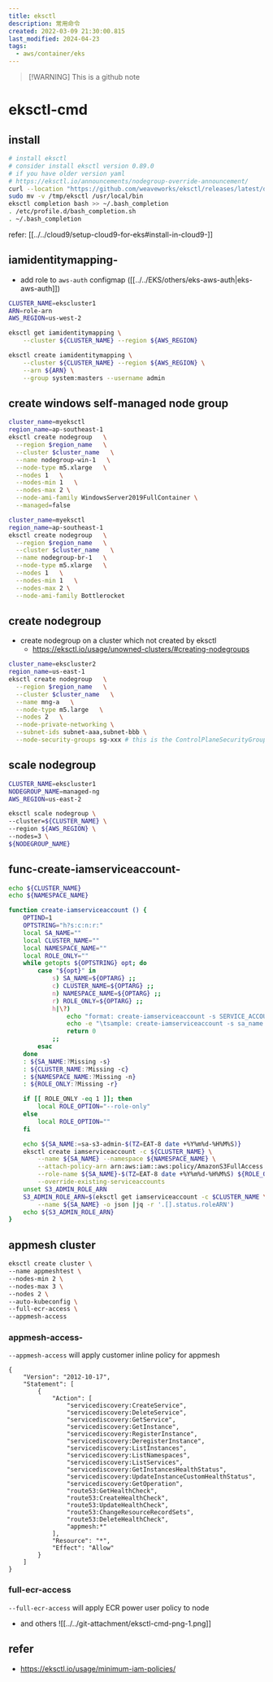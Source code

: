 ```yaml
---
title: eksctl
description: 常用命令
created: 2022-03-09 21:30:00.815
last_modified: 2024-04-23
tags:
  - aws/container/eks
---
```

> [!WARNING] This is a github note

# eksctl-cmd
## install
```sh
# install eksctl
# consider install eksctl version 0.89.0
# if you have older version yaml 
# https://eksctl.io/announcements/nodegroup-override-announcement/
curl --location "https://github.com/weaveworks/eksctl/releases/latest/download/eksctl_$(uname -s)_amd64.tar.gz" | tar xz -C /tmp
sudo mv -v /tmp/eksctl /usr/local/bin
eksctl completion bash >> ~/.bash_completion
. /etc/profile.d/bash_completion.sh
. ~/.bash_completion
```

refer: [[../../cloud9/setup-cloud9-for-eks#install-in-cloud9-]] 


## iamidentitymapping-
- add role to `aws-auth` configmap ([[../../EKS/others/eks-aws-auth|eks-aws-auth]])
```sh
CLUSTER_NAME=ekscluster1
ARN=role-arn
AWS_REGION=us-west-2

eksctl get iamidentitymapping \
    --cluster ${CLUSTER_NAME} --region ${AWS_REGION}

eksctl create iamidentitymapping \
    --cluster ${CLUSTER_NAME} --region ${AWS_REGION} \
    --arn ${ARN} \
    --group system:masters --username admin 
```

## create windows self-managed node group

```sh
cluster_name=myeksctl
region_name=ap-southeast-1
eksctl create nodegroup   \
  --region $region_name   \
  --cluster $cluster_name   \
  --name nodegroup-win-1   \
  --node-type m5.xlarge   \
  --nodes 1   \
  --nodes-min 1   \
  --nodes-max 2 \
  --node-ami-family WindowsServer2019FullContainer \
  --managed=false
```

```sh
cluster_name=myeksctl
region_name=ap-southeast-1
eksctl create nodegroup   \
  --region $region_name   \
  --cluster $cluster_name   \
  --name nodegroup-br-1   \
  --node-type m5.xlarge   \
  --nodes 1   \
  --nodes-min 1   \
  --nodes-max 2 \
  --node-ami-family Bottlerocket
```


## create nodegroup
- create nodegroup on a cluster which not created by eksctl
    - https://eksctl.io/usage/unowned-clusters/#creating-nodegroups
```sh
cluster_name=ekscluster2
region_name=us-east-1
eksctl create nodegroup   \
  --region $region_name   \
  --cluster $cluster_name   \
  --name mng-a   \
  --node-type m5.large   \
  --nodes 2   \
  --node-private-networking \
  --subnet-ids subnet-aaa,subnet-bbb \
  --node-security-groups sg-xxx # this is the ControlPlaneSecurityGroup

```


## scale nodegroup

```sh
CLUSTER_NAME=ekscluster1
NODEGROUP_NAME=managed-ng
AWS_REGION=us-east-2

eksctl scale nodegroup \
--cluster=${CLUSTER_NAME} \
--region ${AWS_REGION} \
--nodes=3 \
${NODEGROUP_NAME}

```

## func-create-iamserviceaccount-

```sh title="func-create-iamserviceaccount" linenums="1"
echo ${CLUSTER_NAME}
echo ${NAMESPACE_NAME}

function create-iamserviceaccount () {
    OPTIND=1
    OPTSTRING="h?s:c:n:r:"
    local SA_NAME=""
    local CLUSTER_NAME=""
    local NAMESPACE_NAME=""
    local ROLE_ONLY=""
    while getopts ${OPTSTRING} opt; do
        case "${opt}" in
            s) SA_NAME=${OPTARG} ;;
            c) CLUSTER_NAME=${OPTARG} ;;
            n) NAMESPACE_NAME=${OPTARG} ;;
            r) ROLE_ONLY=${OPTARG} ;;
            h|\?) 
                echo "format: create-iamserviceaccount -s SERVICE_ACCOUNT_NAME -c CLUSTER_NAME -n NAMESPACE_NAME -r [0|1] "
                echo -e "\tsample: create-iamserviceaccount -s sa_name -c ekscluster1 -n monitoring -r 1 "
                return 0
            ;;
        esac
    done
    : ${SA_NAME:?Missing -s}
    : ${CLUSTER_NAME:?Missing -c}
    : ${NAMESPACE_NAME:?Missing -n}
    : ${ROLE_ONLY:?Missing -r}

    if [[ ROLE_ONLY -eq 1 ]]; then
        local ROLE_OPTION="--role-only"
    else
        local ROLE_OPTION=""
    fi

    echo ${SA_NAME:=sa-s3-admin-$(TZ=EAT-8 date +%Y%m%d-%H%M%S)}
    eksctl create iamserviceaccount -c ${CLUSTER_NAME} \
        --name ${SA_NAME} --namespace ${NAMESPACE_NAME} \
        --attach-policy-arn arn:aws:iam::aws:policy/AmazonS3FullAccess \
        --role-name ${SA_NAME}-$(TZ=EAT-8 date +%Y%m%d-%H%M%S) ${ROLE_OPTION} --approve \
        --override-existing-serviceaccounts
    unset S3_ADMIN_ROLE_ARN
    S3_ADMIN_ROLE_ARN=$(eksctl get iamserviceaccount -c $CLUSTER_NAME \
        --name ${SA_NAME} -o json |jq -r '.[].status.roleARN')
    echo ${S3_ADMIN_ROLE_ARN}
}
```

## appmesh cluster

```sh
eksctl create cluster \
--name appmeshtest \
--nodes-min 2 \
--nodes-max 3 \
--nodes 2 \
--auto-kubeconfig \
--full-ecr-access \
--appmesh-access

```

### appmesh-access-

`--appmesh-access` will apply customer inline policy for appmesh

```
{
    "Version": "2012-10-17",
    "Statement": [
        {
            "Action": [
                "servicediscovery:CreateService",
                "servicediscovery:DeleteService",
                "servicediscovery:GetService",
                "servicediscovery:GetInstance",
                "servicediscovery:RegisterInstance",
                "servicediscovery:DeregisterInstance",
                "servicediscovery:ListInstances",
                "servicediscovery:ListNamespaces",
                "servicediscovery:ListServices",
                "servicediscovery:GetInstancesHealthStatus",
                "servicediscovery:UpdateInstanceCustomHealthStatus",
                "servicediscovery:GetOperation",
                "route53:GetHealthCheck",
                "route53:CreateHealthCheck",
                "route53:UpdateHealthCheck",
                "route53:ChangeResourceRecordSets",
                "route53:DeleteHealthCheck",
                "appmesh:*"
            ],
            "Resource": "*",
            "Effect": "Allow"
        }
    ]
}
```


### full-ecr-access

`--full-ecr-access` will apply ECR power user policy to node

- and others
![[../../git-attachment/eksctl-cmd-png-1.png]]


## refer
- https://eksctl.io/usage/minimum-iam-policies/



